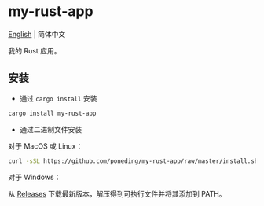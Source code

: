 # my-rust-app

[English](./README.md) | 简体中文

我的 Rust 应用。

## 安装

- 通过 `cargo install` 安装

```bash
cargo install my-rust-app
```

- 通过二进制文件安装

对于 MacOS 或 Linux：

```bash
curl -sSL https://github.com/poneding/my-rust-app/raw/master/install.sh | sh
```

对于 Windows：

从 [Releases](https://github.com/poneding/my-rust-app/releases/latest) 下载最新版本，解压得到可执行文件并将其添加到 PATH。
